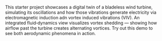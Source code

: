 This starter project showcases a digital twin of a bladeless wind turbine,
simulating its oscillations and how those vibrations generate electricity via electromagnetic induction adn vortex induced vibrations (VIV).
An integrated fluid‐dynamics view visualizes vortex shedding — showing how airflow past the turbine creates alternating vortices.
Try out this demo to see both aerodynamic phenomena in action.